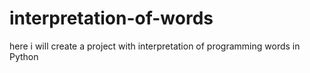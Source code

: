 # interpretation-of-words
here i will create a project with interpretation of programming words in Python
